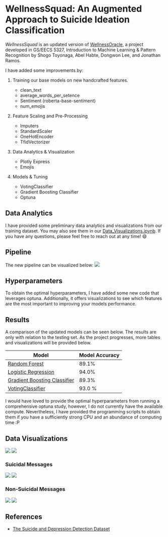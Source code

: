 # WellnessSquad: An Augmented Approach to Suicide Ideation Classification

*WellnessSquad* is an updated version of [WellnessOracle](https://github.com/stoyonaga/EECS5327_WellnessOracle), a project developed in GS/EECS 5327, Introduction to Machine Learning & Pattern Recognition by Shogo Toyonaga, Abel Habte, Dongwon Lee, and Jonathan Ramos.

I have added some improvements by:

1. Training our base models on new handcrafted features.
    - clean_text
    - average_words_per_setence
    - Sentiment (roberta-base-sentiment)
    - num_emojis

2. Feature Scaling and Pre-Processing 
    - Imputers 
    - StandardScaler 
    - OneHotEncoder 
    - TfidVectorizer

3. Data Analytics & Visualization
    - Plotly Express 
    - Emojis

4. Models & Tuning
    - VotingClassifier
    - Gradient Boosting Classifier
    - Optuna 

## Data Analytics
I have provided some preliminary data analytics and visualizations from our training dataset. You may also see them in our [Data_Visualizations.ipynb](https://github.com/stoyonaga/WellnessSquad/blob/main/Notebooks/Dataset_Visualizations.ipynb). If you have any questions, please feel free to reach out at any time! :smile: 
## Pipeline 

The new pipeline can be visualized below:
![](images/pipeline.png)

## Hyperparameters
To obtain the optimal hyperparameters, I have added some new code that leverages optuna. Additionally, it offers visualizations to see which features are the most important to improving your models performance.

## Results 
A comparison of the updated models can be seen below. The results are only with relation to the testing set.
As the project progresses, more tables and visualizations will be provided below.

| Model  | Model Accuracy | 
| ------------- | ------------- | 
| [Random Forest]()  | 89.1% |
| [Logistic Regression]() | 94.0% | 
| [Gradient Boosting Classifier]() | 89.3% | 
| [VotingClassifier]() | 93.0 %|

I would have loved to provide the optimal hyperparameters from running a comprehensive optuna study, however, I do not currently have the available compute.
Nevertheless, I have provided the programming scripts to obtain them if you have a sufficiently strong CPU and an abundance of computing time :P 

## Data Visualizations
![](images/sentiment.png)
![](images/labels.png)

### Suicidal Messages
![](images/suicide_emojis.png)
![](images/suicide_wordcloud.png)
### Non-Suicidal Messages
![](images/control_emojis.png)
![](images/control_wordcloud.png)

## References
- [The Suicide and Depression Detection Dataset](https://www.kaggle.com/datasets/nikhileswarkomati/suicide-watch/data)